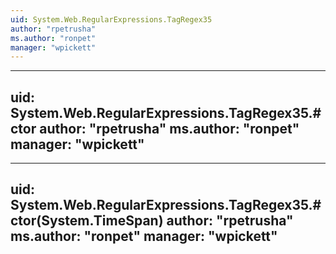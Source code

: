 ```yaml
---
uid: System.Web.RegularExpressions.TagRegex35
author: "rpetrusha"
ms.author: "ronpet"
manager: "wpickett"
---
```


---
uid: System.Web.RegularExpressions.TagRegex35.#ctor
author: "rpetrusha"
ms.author: "ronpet"
manager: "wpickett"
---

---
uid: System.Web.RegularExpressions.TagRegex35.#ctor(System.TimeSpan)
author: "rpetrusha"
ms.author: "ronpet"
manager: "wpickett"
---
